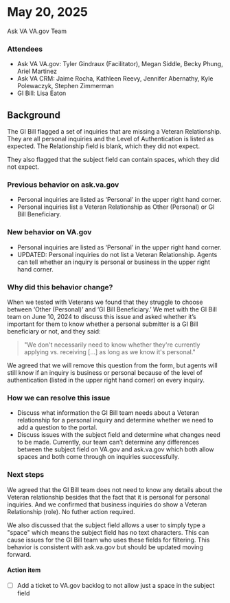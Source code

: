 # May 20, 2025

Ask VA VA.gov Team

### Attendees

- Ask VA VA.gov: Tyler Gindraux (Facilitator), Megan Siddle, Becky Phung, Ariel Martinez
- Ask VA CRM: Jaime Rocha, Kathleen Reevy, Jennifer Abernathy, Kyle Polewaczyk, Stephen Zimmerman
- GI Bill: Lisa Eaton

## Background

The GI Bill flagged a set of inquiries that are missing a Veteran Relationship. They are all personal inquiries and the Level of Authentication is listed as expected. The Relationship field is blank, which they did not expect.

They also flagged that the subject field can contain spaces, which they did not expect.

### Previous behavior on ask.va.gov

- Personal inquiries are listed as ‘Personal’ in the upper right hand corner.
- Personal inquiries list a Veteran Relationship as Other (Personal) or GI Bill Beneficiary.

### New behavior on VA.gov

- Personal inquiries are listed as ‘Personal’ in the upper right hand corner.
- UPDATED: Personal inquiries do not list a Veteran Relationship. Agents can tell whether an inquiry is personal or business in the upper right hand corner.

### Why did this behavior change?

When we tested with Veterans we found that they struggle to choose between ‘Other (Personal)’ and ‘GI Bill Beneficiary.’ We met with the GI Bill team on June 10, 2024 to discuss this issue and asked whether it’s important for them to know whether a personal submitter is a GI Bill beneficiary or not, and they said:

> "We don't necessarily need to know whether they're currently applying vs. receiving [...] as long as we know it's personal."

We agreed that we will remove this question from the form, but agents will still know if an inquiry is business or personal because of the level of authentication (listed in the upper right hand corner) on every inquiry.

### How we can resolve this issue

- Discuss what information the GI Bill team needs about a Veteran relationship for a personal inquiry and determine whether we need to add a question to the portal.
- Discuss issues with the subject field and determine what changes need to be made. Currently, our team can’t determine any differences between the subject field on VA.gov and ask.va.gov which both allow spaces and both come through on inquiries successfully.

### Next steps

We agreed that the GI Bill team does not need to know any details about the Veteran relationship besides that the fact that it is personal for personal inquiries. And we confirmed that business inquiries do show a Veteran Relationship (role). No futher action required.

We also discussed that the subject field allows a user to simply type a "space" which means the subject field has no text characters. This can cause issues for the GI Bill team who uses these fields for filtering. This behavior is consistent with ask.va.gov but should be updated moving forward.

#### Action item

- [ ] Add a ticket to VA.gov backlog to not allow just a space in the subject field
